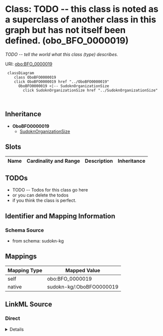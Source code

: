 

# Class: TODO -- this class is noted as a superclass of another class in this graph but has not itself been defined. (obo_BFO_0000019)


_TODO -- tell the world what this class (type) describes._





URI: [obo:BFO_0000019](http://purl.obolibrary.org/obo/BFO_0000019)






```mermaid
 classDiagram
    class OboBFO0000019
    click OboBFO0000019 href "../OboBFO0000019"
      OboBFO0000019 <|-- SudoknOrganizationSize
        click SudoknOrganizationSize href "../SudoknOrganizationSize"
      
      
```





## Inheritance
* **OboBFO0000019**
    * [SudoknOrganizationSize](../classes/SudoknOrganizationSize.md)



## Slots

| Name | Cardinality and Range | Description | Inheritance |
| ---  | --- | --- | --- |









## TODOs

* TODO -- Todos for this class go here
* or you can delete the todos
* if you think the class is perfect.

## Identifier and Mapping Information







### Schema Source


* from schema: sudokn-kg




## Mappings

| Mapping Type | Mapped Value |
| ---  | ---  |
| self | obo:BFO_0000019 |
| native | sudokn-kg/:OboBFO0000019 |







## LinkML Source

<!-- TODO: investigate https://stackoverflow.com/questions/37606292/how-to-create-tabbed-code-blocks-in-mkdocs-or-sphinx -->

### Direct

<details>
```yaml
name: obo_BFO_0000019
description: TODO -- tell the world what this class (type) describes.
title: TODO -- this class is noted as a superclass of another class in this graph
  but has not itself been defined.
todos:
- TODO -- Todos for this class go here
- or you can delete the todos
- if you think the class is perfect.
notes:
- Class with 0 occurences.
from_schema: sudokn-kg
class_uri: obo:BFO_0000019

```
</details>

### Induced

<details>
```yaml
name: obo_BFO_0000019
description: TODO -- tell the world what this class (type) describes.
title: TODO -- this class is noted as a superclass of another class in this graph
  but has not itself been defined.
todos:
- TODO -- Todos for this class go here
- or you can delete the todos
- if you think the class is perfect.
notes:
- Class with 0 occurences.
from_schema: sudokn-kg
class_uri: obo:BFO_0000019

```
</details>